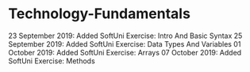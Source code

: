 # Technology-Fundamentals
23 September 2019: Added SoftUni Exercise: Intro And Basic Syntax
25 September 2019: Added SoftUni Exercise: Data Types And Variables
01 October 2019: Added SoftUni Exercise: Arrays
07 October 2019: Added SoftUni Exercise: Methods
